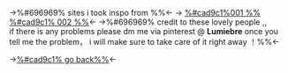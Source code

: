 ->%#696969% sites i took inspo from %%<-
-> [%#cad9c1%001 %%](https://lily.bearblog.dev)
[%#cad9c1% 002 %%](https://rentry.co/Daughter)<-
->%#696969% credit to these lovely people ,,  
if there is any problems
please dm me via pinterest @ **Lumiebre**
once you tell me the problem， i will make 
sure to take care of it right away ！%%<-

->[%#cad9c1% go back%%](https://text.is/dormir)<-